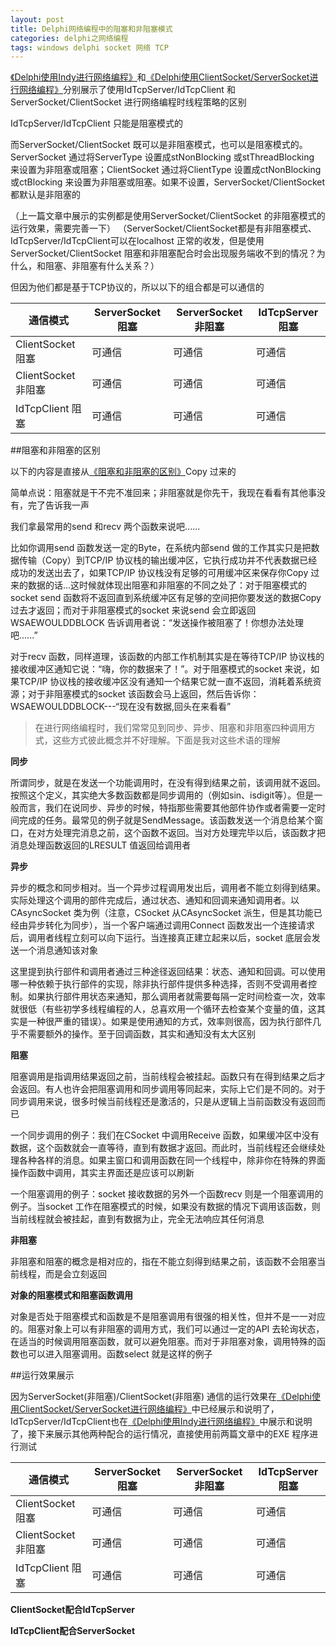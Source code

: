 ```yaml
---
layout: post
title: Delphi网络编程中的阻塞和非阻塞模式
categories: delphi之网络编程
tags: windows delphi socket 网络 TCP
---
```


[《Delphi使用Indy进行网络编程》](http://www.xumenger.com/windows-delphi-socket-20160920/)和[《Delphi使用ClientSocket/ServerSocket进行网络编程》](http://www.xumenger.com/windows-delphi-socket-20161010/)分别展示了使用IdTcpServer/IdTcpClient 和ServerSocket/ClientSocket 进行网络编程时线程策略的区别

IdTcpServer/IdTcpClient 只能是阻塞模式的

而ServerSocket/ClientSocket 既可以是非阻塞模式，也可以是阻塞模式的。ServerSocket 通过将ServerType 设置成stNonBlocking 或stThreadBlocking 来设置为非阻塞或阻塞；ClientSocket 通过将ClientType 设置成ctNonBlocking 或ctBlocking 来设置为非阻塞或阻塞。如果不设置，ServerSocket/ClientSocket 都默认是非阻塞的

（上一篇文章中展示的实例都是使用ServerSocket/ClientSocket 的非阻塞模式的运行效果，需要完善一下）
（ServerSocket/ClientSocket都是有非阻塞模式、IdTcpServer/IdTcpClient可以在localhost 正常的收发，但是使用ServerSocket/ClientSocket 阻塞和非阻塞配合时会出现服务端收不到的情况？为什么，和阻塞、非阻塞有什么关系？）

但因为他们都是基于TCP协议的，所以以下的组合都是可以通信的

   通信模式         | ServerSocket 阻塞 | ServerSocket 非阻塞   | IdTcpServer 阻塞  
----------------    | ------------------| --------------------- |---------------------
ClientSocket 阻塞   | 可通信  			| 可通信				| 可通信	
ClientSocket 非阻塞 | 可通信   			| 可通信				| 可通信	
IdTcpClient 阻塞    | 可通信  			| 可通信				| 可通信	

##阻塞和非阻塞的区别

以下的内容是直接从[《阻塞和非阻塞的区别》](http://www.cnblogs.com/orez88/articles/2513460.html)Copy 过来的

简单点说：阻塞就是干不完不准回来；非阻塞就是你先干，我现在看看有其他事没有，完了告诉我一声

我们拿最常用的send 和recv 两个函数来说吧......

比如你调用send 函数发送一定的Byte，在系统内部send 做的工作其实只是把数据传输（Copy）到TCP/IP 协议栈的输出缓冲区，它执行成功并不代表数据已经成功的发送出去了，如果TCP/IP 协议栈没有足够的可用缓冲区来保存你Copy 过来的数据的话...这时候就体现出阻塞和非阻塞的不同之处了：对于阻塞模式的socket send 函数将不返回直到系统缓冲区有足够的空间把你要发送的数据Copy 过去才返回；而对于非阻塞模式的socket 来说send 会立即返回WSAEWOULDDBLOCK 告诉调用者说：“发送操作被阻塞了！你想办法处理吧......”

对于recv 函数，同样道理，该函数的内部工作机制其实是在等待TCP/IP 协议栈的接收缓冲区通知它说：“嗨，你的数据来了！”。对于阻塞模式的socket 来说，如果TCP/IP 协议栈的接收缓冲区没有通知一个结果它就一直不返回，消耗着系统资源；对于非阻塞模式的socket 该函数会马上返回，然后告诉你：WSAEWOULDDBLOCK---“现在没有数据,回头在来看看”

>在进行网络编程时，我们常常见到同步、异步、阻塞和非阻塞四种调用方式，这些方式彼此概念并不好理解。下面是我对这些术语的理解

**同步**

所谓同步，就是在发送一个功能调用时，在没有得到结果之前，该调用就不返回。按照这个定义，其实绝大多数函数都是同步调用的（例如sin、isdigit等）。但是一般而言，我们在说同步、异步的时候，特指那些需要其他部件协作或者需要一定时间完成的任务。最常见的例子就是SendMessage。该函数发送一个消息给某个窗口，在对方处理完消息之前，这个函数不返回。当对方处理完毕以后，该函数才把消息处理函数返回的LRESULT 值返回给调用者

**异步**

异步的概念和同步相对。当一个异步过程调用发出后，调用者不能立刻得到结果。实际处理这个调用的部件完成后，通过状态、通知和回调来通知调用者。以CAsyncSocket 类为例（注意，CSocket 从CAsyncSocket 派生，但是其功能已经由异步转化为同步），当一个客户端通过调用Connect 函数发出一个连接请求后，调用者线程立刻可以向下运行。当连接真正建立起来以后，socket 底层会发送一个消息通知该对象

这里提到执行部件和调用者通过三种途径返回结果：状态、通知和回调。可以使用哪一种依赖于执行部件的实现，除非执行部件提供多种选择，否则不受调用者控制。如果执行部件用状态来通知，那么调用者就需要每隔一定时间检查一次，效率就很低（有些初学多线程编程的人，总喜欢用一个循环去检查某个变量的值，这其实是一种很严重的错误）。如果是使用通知的方式，效率则很高，因为执行部件几乎不需要额外的操作。至于回调函数，其实和通知没有太大区别

**阻塞**

阻塞调用是指调用结果返回之前，当前线程会被挂起。函数只有在得到结果之后才会返回。有人也许会把阻塞调用和同步调用等同起来，实际上它们是不同的。对于同步调用来说，很多时候当前线程还是激活的，只是从逻辑上当前函数没有返回而已

一个同步调用的例子：我们在CSocket 中调用Receive 函数，如果缓冲区中没有数据，这个函数就会一直等待，直到有数据才返回。而此时，当前线程还会继续处理各种各样的消息。如果主窗口和调用函数在同一个线程中，除非你在特殊的界面操作函数中调用，其实主界面还是应该可以刷新

一个阻塞调用的例子：socket 接收数据的另外一个函数recv 则是一个阻塞调用的例子。当socket 工作在阻塞模式的时候，如果没有数据的情况下调用该函数，则当前线程就会被挂起，直到有数据为止，完全无法响应其任何消息

**非阻塞**

非阻塞和阻塞的概念是相对应的，指在不能立刻得到结果之前，该函数不会阻塞当前线程，而是会立刻返回

**对象的阻塞模式和阻塞函数调用**

对象是否处于阻塞模式和函数是不是阻塞调用有很强的相关性，但并不是一一对应的。阻塞对象上可以有非阻塞的调用方式，我们可以通过一定的API 去轮询状态，在适当的时候调用阻塞函数，就可以避免阻塞。而对于非阻塞对象，调用特殊的函数也可以进入阻塞调用。函数select 就是这样的例子

##运行效果展示

因为ServerSocket(非阻塞)/ClientSocket(非阻塞) 通信的运行效果在[《Delphi使用ClientSocket/ServerSocket进行网络编程》](http://www.xumenger.com/windows-delphi-socket-20161010/)中已经展示和说明了，IdTcpServer/IdTcpClient也在[《Delphi使用Indy进行网络编程》](http://www.xumenger.com/windows-delphi-socket-20160920/)中展示和说明了，接下来展示其他两种配合的运行情况，直接使用前两篇文章中的EXE 程序进行测试

   通信模式         | ServerSocket 阻塞 | ServerSocket 非阻塞   | IdTcpServer 阻塞  
------------------- | ------------------| --------------------- |---------------------
ClientSocket 阻塞   |  可通信  			| 可通信				| 可通信
ClientSocket 非阻塞 |  可通信   		| 可通信				| 可通信
IdTcpClient 阻塞    |  可通信  			| 可通信				| 可通信

**ClientSocket配合IdTcpServer**



**IdTcpClient配合ServerSocket**

